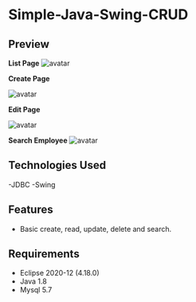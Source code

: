 # Simple-Java-Swing-CRUD


## Preview

**List Page**
![avatar](https://github.com/rueibin/Simple-Java-Swing-CRUD/tree/master/images/list.png)

**Create Page** 

![avatar](https://github.com/rueibin/Simple-Java-Swing-CRUD/tree/master/images/add.png)

**Edit Page**

![avatar](https://github.com/rueibin/Simple-Java-Swing-CRUD/tree/master/images/update.png)

**Search Employee**
![avatar](https://github.com/rueibin/Simple-Java-Swing-CRUD/tree/master/images/search.png)



## Technologies Used

-JDBC
-Swing


## Features

- Basic create, read, update, delete and search.


## Requirements
- Eclipse 2020-12 (4.18.0)
- Java 1.8
- Mysql  5.7
